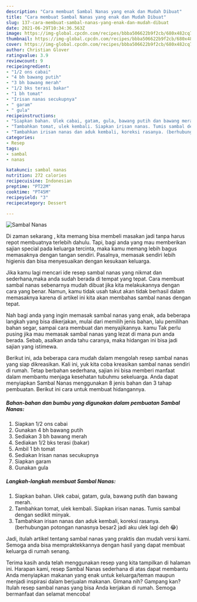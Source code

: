 ```yaml
---
description: "Cara membuat Sambal Nanas yang enak dan Mudah Dibuat"
title: "Cara membuat Sambal Nanas yang enak dan Mudah Dibuat"
slug: 137-cara-membuat-sambal-nanas-yang-enak-dan-mudah-dibuat
date: 2021-06-29T10:34:36.563Z
image: https://img-global.cpcdn.com/recipes/bbba506622b9f2cb/680x482cq70/sambal-nanas-foto-resep-utama.jpg
thumbnail: https://img-global.cpcdn.com/recipes/bbba506622b9f2cb/680x482cq70/sambal-nanas-foto-resep-utama.jpg
cover: https://img-global.cpcdn.com/recipes/bbba506622b9f2cb/680x482cq70/sambal-nanas-foto-resep-utama.jpg
author: Christian Glover
ratingvalue: 3.9
reviewcount: 9
recipeingredient:
- "1/2 ons cabai"
- "4 bh bawang putih"
- "3 bh bawang merah"
- "1/2 bks terasi bakar"
- "1 bh tomat"
- "Irisan nanas secukupnya"
- " garam"
- " gula"
recipeinstructions:
- "Siapkan bahan. Ulek cabai, gatam, gula, bawang putih dan bawang merah."
- "Tambahkan tomat, ulek kembali. Siapkan irisan nanas. Tumis sambal dengan sedikit minyak."
- "Tambahkan irisan nanas dan aduk kembali, koreksi rasanya. (berhubungan potongan nanasnya besar2 jadi aku ulek lagi deh 😂)"
categories:
- Resep
tags:
- sambal
- nanas

katakunci: sambal nanas 
nutrition: 272 calories
recipecuisine: Indonesian
preptime: "PT22M"
cooktime: "PT45M"
recipeyield: "3"
recipecategory: Dessert

---
```



![Sambal Nanas](https://img-global.cpcdn.com/recipes/bbba506622b9f2cb/680x482cq70/sambal-nanas-foto-resep-utama.jpg)

Di zaman  sekarang , kita memang bisa membeli masakan jadi tanpa harus repot membuatnya terlebih dahulu. Tapi, bagi anda yang mau memberikan sajian special pada keluarga tercinta, maka kamu memang lebih bagus memasaknya dengan tangan sendiri. Pasalnya, memasak sendiri lebih higienis dan bisa menyesuaikan dengan kesukaan keluarga.

Jika kamu lagi mencari ide resep sambal nanas yang nikmat dan sederhana,maka anda sudah berada di tempat yang tepat. Cara membuat sambal nanas  sebenarnya mudah dibuat jika kita melakukannya dengan cara yang benar. Namun, kamu tidak usah takut akan tidak berhasil dalam memasaknya 
karena di artikel ini kita akan membahas sambal nanas dengan tepat.  



Nah bagi anda yang ingin memasak sambal nanas yang enak, ada beberapa langkah yang bisa dikerjakan, mulai dari memilih jenis bahan, lalu pemilihan bahan segar, sampai cara membuat dan menyajikannya. kamu Tak perlu pusing jika mau memasak sambal nanas yang lezat di mana pun anda berada. Sebab, asalkan anda  tahu caranya, maka hidangan ini bisa jadi sajian yang istimewa.

Berikut ini, ada beberapa cara mudah dalam mengolah resep sambal nanas yang siap dikreasikan. Kali ini, yuk kita coba kreasikan sambal nanas sendiri di rumah. Tetap berbahan sederhana, sajian ini bisa memberi manfaat dalam membantu menjaga kesehatan tubuhmu sekeluarga. Anda dapat menyiapkan Sambal Nanas menggunakan 8 jenis bahan dan 3 tahap pembuatan. Berikut ini cara untuk membuat hidangannya.

<!--inarticleads1-->

##### Bahan-bahan dan bumbu yang digunakan dalam pembuatan Sambal Nanas:

1. Siapkan 1/2 ons cabai
1. Gunakan 4 bh bawang putih
1. Sediakan 3 bh bawang merah
1. Sediakan 1/2 bks terasi (bakar)
1. Ambil 1 bh tomat
1. Sediakan Irisan nanas secukupnya
1. Siapkan  garam
1. Gunakan  gula




<!--inarticleads2-->

##### Langkah-langkah membuat Sambal Nanas:

1. Siapkan bahan. Ulek cabai, gatam, gula, bawang putih dan bawang merah.
1. Tambahkan tomat, ulek kembali. Siapkan irisan nanas. Tumis sambal dengan sedikit minyak.
1. Tambahkan irisan nanas dan aduk kembali, koreksi rasanya. (berhubungan potongan nanasnya besar2 jadi aku ulek lagi deh 😂)




Jadi, itulah artikel tentang  sambal nanas  yang praktis dan mudah versi kami. Semoga anda bisa mempraktekkannya dengan hasil yang dapat membuat keluarga di rumah senang. 

Terima kasih anda telah menggunakan resep yang kita tampilkan di halaman ini. Harapan kami, resep  Sambal Nanas sederhana di atas dapat membantu Anda menyiapkan makanan yang enak untuk keluarga/teman maupun menjadi inspirasi dalam berjualan makanan. Gimana nih? Gampang kan? Itulah resep sambal nanas yang bisa Anda kerjakan di rumah. Semoga bermanfaat dan selamat mencoba!

